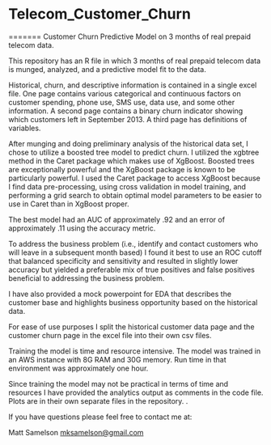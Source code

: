 
# Telecom_Customer_Churn
=======
Customer Churn Predictive Model on 3 months of real prepaid telecom data.

This repository has an R file in which 3 months of real prepaid telecom data is munged, analyzed, and a predictive model fit to the data.

Historical, churn, and descriptive information is contained in a single excel file.  One page contains various categorical and continuous factors on customer spending, phone use, SMS use, data use, and some other information. A second page contains a binary churn indicator showing which customers left in September 2013.  A third page has definitions of variables.

After munging and doing preliminary analysis of the historical data set, I chose to utilize a boosted tree model to predict churn.  I utilized the xgbtree method in the Caret package which makes use of XgBoost.  Boosted trees are exceptionally powerful and the XgBoost package is known to be particularly powerful.  I used the Caret package to access XgBoost because I find data pre-processing, using cross validation in model training, and performing a grid search to obtain optimal model parameters to be easier to use in Caret than in XgBoost proper.

The best model had an AUC of approximately .92 and an error of approximately .11 using the accuracy metric.

To address the business problem (i.e., identify and contact customers who will leave in a subsequent month based) I found it best to use an ROC cutoff that balanced specificity and sensitivity and resulted in slightly lower accuracy but yielded a preferable mix of true positives and false positives beneficial to addressing the business problem.

I have also provided a mock powerpoint for EDA that describes the customer base and highlights business opportunity based on the historical data.

For ease of use purposes I split the historical customer data page and the customer churn page in the excel file into their own csv files.

Training the model is time and resource intensive.  The model was trained in an AWS instance with 8G RAM and 30G memory.  Run time in that environment was approximately one hour.  

Since training the model may not be practical in terms of time and resources I have provided the analytics output as comments in the code file.  Plots are in their own separate files in the repository.  .

If you have questions please feel free to contact me at:

Matt Samelson
mksamelson@gmail.com
